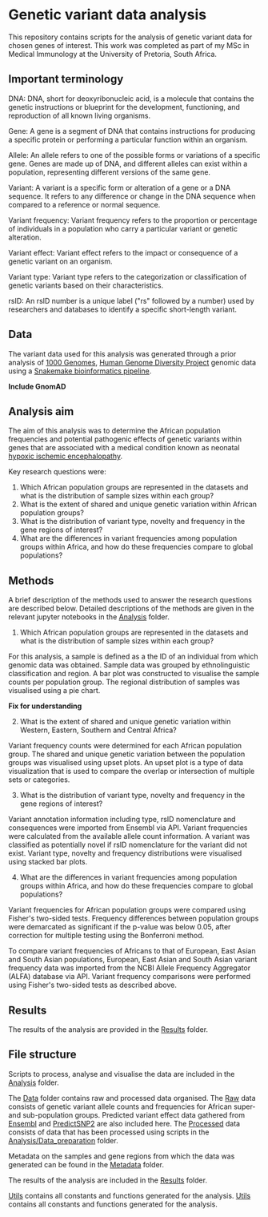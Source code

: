 # Genetic variant data analysis

This repository contains scripts for the analysis of genetic variant data for chosen genes of interest. This work was completed as part of my MSc in Medical Immunology at the University of Pretoria, South Africa.

## Important terminology

DNA: DNA, short for deoxyribonucleic acid, is a molecule that contains the genetic instructions or blueprint for the development, functioning, and reproduction of all known living organisms.

Gene: A gene is a segment of DNA that contains instructions for producing a specific protein or performing a particular function within an organism.

Allele: An allele refers to one of the possible forms or variations of a specific gene. Genes are made up of DNA, and different alleles can exist within a population, representing different versions of the same gene.

Variant: A variant is a specific form or alteration of a gene or a DNA sequence. It refers to any difference or change in the DNA sequence when compared to a reference or normal sequence. 

Variant frequency: Variant frequency refers to the proportion or percentage of individuals in a population who carry a particular variant or genetic alteration.

Variant effect: Variant effect refers to the impact or consequence of a genetic variant on an organism.

Variant type: Variant type refers to the categorization or classification of genetic variants based on their characteristics.

rsID: An rsID number is a unique label ("rs" followed by a number) used by researchers and databases to identify a specific short-length variant.

## Data

The variant data used for this analysis was generated through a prior analysis of [1000 Genomes](https://www.internationalgenome.org/1000-genomes-summary/), [Human Genome Diversity Project](https://www.internationalgenome.org/data-portal/data-collection/hgdp) genomic data using a [Snakemake bioinformatics pipeline](https://github.com/Tuks-ICMM/Pharmacogenetic-Analysis-Pipeline).

**Include GnomAD**

## Analysis aim

The aim of this analysis was to determine the African population frequencies and potential pathogenic effects of genetic variants within genes that are associated with a medical condition known as neonatal [hypoxic ischemic encephalopathy](https://www.ucsfbenioffchildrens.org/conditions/neonatal-hypoxic-ischemic-encephalopathy).

Key research questions were:
1. Which African population groups are represented in the datasets and what is the distribution of sample sizes within each group?
2. What is the extent of shared and unique genetic variation within African population groups?
3. What is the distribution of variant type, novelty and frequency in the gene regions of interest? 
4. What are the differences in variant frequencies among population groups within Africa, and how do these frequencies compare to global populations?

## Methods 

A brief description of the methods used to answer the research questions are described below. Detailed descriptions of the methods are given in the relevant jupyter notebooks in the [Analysis](https://github.com/MeganHolborn/Genomics_data_analysis_internal/tree/main/Analysis) folder. 

1. Which African population groups are represented in the datasets and what is the distribution of sample sizes within each group? 

For this analysis, a sample is defined as a the ID of an individual from which genomic data was obtained. Sample data was grouped by ethnolinguistic classification and region. A bar plot was constructed to visualise the sample counts per population group. The regional distribution of samples was visualised using a pie chart. 

**Fix for understanding**

2. What is the extent of shared and unique genetic variation within Western, Eastern, Southern and Central Africa?

Variant frequency counts were determined for each African population group. The shared and unique genetic variation between the population groups was visualised using upset plots. An upset plot is a type of data visualization that is used to compare the overlap or intersection of multiple sets or categories.

3. What is the distribution of variant type, novelty and frequency in the gene regions of interest? 

Variant annotation information including type, rsID nomenclature and consequences were imported from Ensembl via API. Variant frequencies were calculated from the available allele count information. A variant was classified as potentially novel if rsID nomenclature for the variant did not exist. Variant type, novelty and frequency distributions were visualised using stacked bar plots. 

4. What are the differences in variant frequencies among population groups within Africa, and how do these frequencies compare to global populations?

Variant frequencies for African population groups were compared using Fisher's two-sided tests. Frequency differences between population groups were demarcated as significant if the p-value was below 0.05, after correction for multiple testing using the Bonferroni method. 

To compare variant frequencies of Africans to that of European, East Asian and South Asian populations, European, East Asian and South Asian variant frequency data was imported from the NCBI Allele Frequency Aggregator (ALFA) database via API. Variant frequency comparisons were performed using Fisher's two-sided tests as described above. 

## Results

The results of the analysis are provided in the [Results](https://github.com/MeganHolborn/Genomics_data_analysis_internal/tree/main/Results) folder.

## File structure

Scripts to process, analyse and visualise the data are included in the [Analysis](https://github.com/MeganHolborn/Genomics_data_analysis_internal/tree/main/Analysis) folder. 

The [Data](https://github.com/MeganHolborn/Genomics_data_analysis_internal/tree/main/Data) folder contains raw and processed data organised. The [Raw](https://github.com/MeganHolborn/Genomics_data_analysis_internal/tree/main/Data/Raw) data consists of genetic variant allele counts and frequencies for African super- and sub-population groups. Predicted variant effect data gathered from [Ensembl](https://www.ensembl.org/info/docs/tools/vep/index.html) and [PredictSNP2](https://loschmidt.chemi.muni.cz/predictsnp2/) are also included here. The [Processed](https://github.com/MeganHolborn/Genomics_data_analysis_internal/tree/main/Data/Processed) data consists of data that has been processed using scripts in the [Analysis/Data_preparation](https://github.com/MeganHolborn/Genomics_data_analysis_internal/tree/main/Analysis/Data_preparation) folder. 

Metadata on the samples and gene regions from which the data was generated can be found in the [Metadata](https://github.com/MeganHolborn/Genomics_data_analysis_internal/tree/main/Metadata) folder.

The results of the analysis are included in the [Results](https://github.com/MeganHolborn/Genomics_data_analysis_internal/tree/main/Results) folder.

[Utils](https://github.com/MeganHolborn/Genomics_data_analysis_internal/tree/main/Utils) contains all constants and functions generated for the analysis.
[Utils](https://github.com/MeganHolborn/Genomics_data_analysis_internal/tree/main/Utils) contains all constants and functions generated for the analysis.